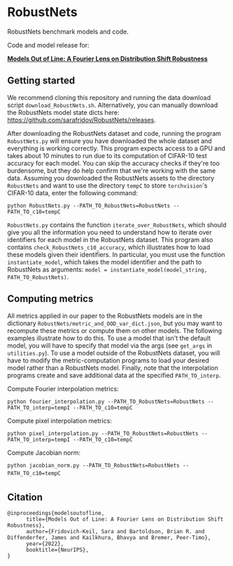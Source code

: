 # RobustNets
RobustNets benchmark models and code.

Code and model release for:

[**Models Out of Line: A Fourier Lens on Distribution Shift Robustness**](https://arxiv.org/abs/2207.04075)

## Getting started
We recommend cloning this repository and running the data download script `download_RobustNets.sh`. Alternatively, you can manually download the RobustNets model state dicts here: https://github.com/sarafridov/RobustNets/releases.

After downloading the RobustNets dataset and code, running the program `RobustNets.py` will ensure you have downloaded the whole dataset and everything is working correctly. This program expects access to a GPU and takes about 10 minutes to run due to its computation of CIFAR-10 test accuracy for each model. You can skip the accuracy checks if they're too burdensome, but they do help confirm that we're working with the same data. Assuming you downloaded the RobustNets assets to the directory `RobustNets` and want to use the directory `tempC` to store `torchvision`'s CIFAR-10 data, enter the following command:

`python RobustNets.py --PATH_TO_RobustNets=RobustNets --PATH_TO_c10=tempC`

`RobustNets.py` contains the function `iterate_over_RobustNets`, which should give you all the information you need to understand how to iterate over identifiers for each model in the RobustNets dataset. This program also contains `check_RobustNets_c10_accuracy`, which illustrates how to load these models given their identifiers. In particular, you must use the function `instantiate_model`, which takes the model identifier and the path to RobustNets as arguments: `model = instantiate_model(model_string, PATH_TO_RobustNets)`.

## Computing metrics

All metrics applied in our paper to the RobustNets models are in the dictionary `RobustNets/metric_and_OOD_var_dict.json`, but you may want to recompute these metrics or compute them on other models. The following examples illustrate how to do this. To use a model that isn't the default model, you will have to specify that model via the args (see `get_args` in `utilities.py`). To use a model outside of the RobustNets dataset, you will have to modify the metric-computation programs to load your desired model rather than a RobustNets model. Finally, note that the interpolation programs create and save additional data at the specified `PATH_TO_interp`. 

Compute Fourier interpolation metrics:

`python fourier_interpolation.py --PATH_TO_RobustNets=RobustNets --PATH_TO_interp=tempI --PATH_TO_c10=tempC`

Compute pixel interpolation metrics:

`python pixel_interpolation.py --PATH_TO_RobustNets=RobustNets --PATH_TO_interp=tempI --PATH_TO_c10=tempC`

Compute Jacobian norm:

`python jacobian_norm.py --PATH_TO_RobustNets=RobustNets --PATH_TO_c10=tempC`


## Citation
```
@inproceedings{modelsoutofline,
      title={Models Out of Line: A Fourier Lens on Distribution Shift Robustness},
      author={Fridovich-Keil, Sara and Bartoldson, Brian R. and Diffenderfer, James and Kailkhura, Bhavya and Bremer, Peer-Timo},
      year={2022},
      booktitle={NeurIPS},
}
```

